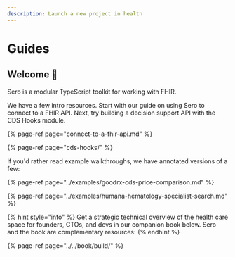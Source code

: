 ```yaml
---
description: Launch a new project in health
---
```


# Guides

## Welcome **👋** 

Sero is a modular TypeScript toolkit for working with FHIR. 

We have a few intro resources. Start with our guide on using Sero to connect to a FHIR API. Next, try building a decision support API with the CDS Hooks module.

{% page-ref page="connect-to-a-fhir-api.md" %}

{% page-ref page="cds-hooks/" %}

If you'd rather read example walkthroughs, we have annotated versions of a few:

{% page-ref page="../examples/goodrx-cds-price-comparison.md" %}

{% page-ref page="../examples/humana-hematology-specialist-search.md" %}

{% hint style="info" %}
Get a strategic technical overview of the health care space for founders, CTOs, and devs in our companion book below. Sero and the book are complementary resources:
{% endhint %}

{% page-ref page="../../book/build/" %}












